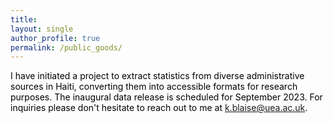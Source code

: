```yaml
---
title: 
layout: single 
author_profile: true 
permalink: /public_goods/
---
```


<span style="color:black"> I have initiated a project to extract statistics from diverse administrative sources in Haiti, converting them into accessible formats for research purposes. The inaugural data release is scheduled for September 2023. For inquiries please don't hesitate to reach out to me at k.blaise@uea.ac.uk.</span> 

